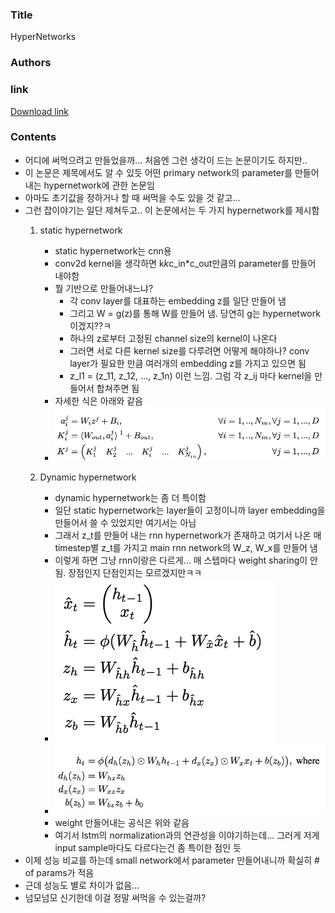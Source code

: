 ### Title
HyperNetworks

### Authors


### link
[Download link](https://arxiv.org/pdf/1609.09106.pdf)

### Contents
- 어디에 써먹으려고 만들었을까... 처음엔 그런 생각이 드는 논문이기도 하지만..
- 이 논문은 제목에서도 알 수 있듯 어떤 primary network의 parameter를 만들어 내는 hypernetwork에 관한 논문임
- 아마도 초기값을 정하거나 할 때 써먹을 수도 있을 것 같고...
- 그런 잡이야기는 일단 제쳐두고.. 이 논문에서는 두 가지 hypernetwork를 제시함
    1. static hypernetwork
        - static hypernetwork는 cnn용
        - conv2d kernel을 생각하면 k*k*c_in*c_out만큼의 parameter를 만들어 내야함
        - 뭘 기반으로 만들어내느냐?
            - 각 conv layer를 대표하는 embedding z를 일단 만들어 냄
            - 그리고 W = g(z)를 통해 W를 만들어 냄. 당연히 g는 hypernetwork이겠지??ㅋ
            - 하나의 z로부터 고정된 channel size의 kernel이 나온다
            - 그러면 서로 다른 kernel size를 다루려면 어떻게 해야하나? conv layer가 필요한 만큼 여러개의 embedding z를 가지고 있으면 됨
            - z_l1 = (z_11, z_12, ..., z_1n) 이런 느낌. 그럼 각 z_ij 마다 kernel을 만들어서 합쳐주면 됨
        - 자세한 식은 아래와 같음
        - ![image](../image/180420_1.png)
        
    1. Dynamic hypernetwork
        - dynamic hypernetwork는 좀 더 특이함
        - 일단 static hypernetwork는 layer들이 고정이니까 layer embedding을 만들어서 쓸 수 있었지만 여기서는 아님
        - 그래서 z_t를 만들어 내는 rnn hypernetwork가 존재하고 여기서 나온 매 timestep별 z_t를 가지고 main rnn network의 W_z, W_x를 만들어 냄
        - 이렇게 하면 그냥 rnn이랑은 다르게... 매 스텝마다 weight sharing이 안됨. 장점인지 단점인지는 모르겠지만ㅋㅋ
        - ![image](../image/180420_2.png)
        - ![image](../image/180420_3.png)
        - weight 만들어내는 공식은 위와 같음
        - 여기서 lstm의 normalization과의 연관성을 이야기하는데... 그러게 저게 input sample마다도 다르다는건 좀 특이한 점인 듯
- 이제 성능 비교를 하는데 small network에서 parameter 만들어내니까 확실히 # of params가 적음
- 근데 성능도 별로 차이가 없음...
- 넘모넘모 신기한데 이걸 정말 써먹을 수 있는걸까?
